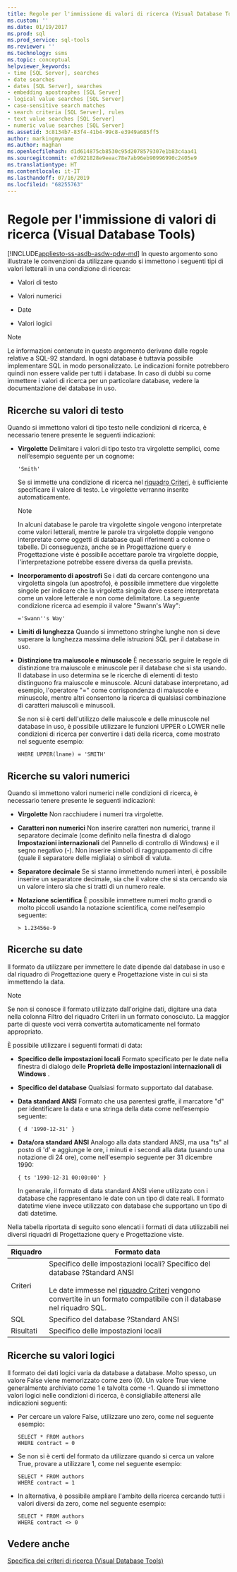 ```yaml
---
title: Regole per l'immissione di valori di ricerca (Visual Database Tools) | Microsoft Docs
ms.custom: ''
ms.date: 01/19/2017
ms.prod: sql
ms.prod_service: sql-tools
ms.reviewer: ''
ms.technology: ssms
ms.topic: conceptual
helpviewer_keywords:
- time [SQL Server], searches
- date searches
- dates [SQL Server], searches
- embedding apostrophes [SQL Server]
- logical value searches [SQL Server]
- case-sensitive search matches
- search criteria [SQL Server], rules
- text value searches [SQL Server]
- numeric value searches [SQL Server]
ms.assetid: 3c8134b7-83f4-41b4-99c8-e3949a685ff5
author: markingmyname
ms.author: maghan
ms.openlocfilehash: d1d614875cb8530c95d2078579307e1b83c4aa41
ms.sourcegitcommit: e7d921828e9eeac78e7ab96eb90996990c2405e9
ms.translationtype: HT
ms.contentlocale: it-IT
ms.lasthandoff: 07/16/2019
ms.locfileid: "68255763"
---
```

# <a name="rules-for-entering-search-values-visual-database-tools"></a>Regole per l'immissione di valori di ricerca (Visual Database Tools)
[!INCLUDE[appliesto-ss-asdb-asdw-pdw-md](../../includes/appliesto-ss-asdb-asdw-pdw-md.md)]
In questo argomento sono illustrate le convenzioni da utilizzare quando si immettono i seguenti tipi di valori letterali in una condizione di ricerca:  
  
-   Valori di testo  
  
-   Valori numerici  
  
-   Date  
  
-   Valori logici  
  
> [!NOTE]  
> Le informazioni contenute in questo argomento derivano dalle regole relative a SQL-92 standard. In ogni database è tuttavia possibile implementare SQL in modo personalizzato. Le indicazioni fornite potrebbero quindi non essere valide per tutti i database. In caso di dubbi su come immettere i valori di ricerca per un particolare database, vedere la documentazione del database in uso.  
  
## <a name="searching-on-text-values"></a>Ricerche su valori di testo  
Quando si immettono valori di tipo testo nelle condizioni di ricerca, è necessario tenere presente le seguenti indicazioni:  
  
-   **Virgolette** Delimitare i valori di tipo testo tra virgolette semplici, come nell’esempio seguente per un cognome:  
  
    ```  
    'Smith'  
    ```  
  
    Se si immette una condizione di ricerca nel [riquadro Criteri](../../ssms/visual-db-tools/criteria-pane-visual-database-tools.md), è sufficiente specificare il valore di testo. Le virgolette verranno inserite automaticamente.  
  
    > [!NOTE]  
    > In alcuni database le parole tra virgolette singole vengono interpretate come valori letterali, mentre le parole tra virgolette doppie vengono interpretate come oggetti di database quali riferimenti a colonne o tabelle. Di conseguenza, anche se in Progettazione query e Progettazione viste è possibile accettare parole tra virgolette doppie, l'interpretazione potrebbe essere diversa da quella prevista.  
  
-   **Incorporamento di apostrofi** Se i dati da cercare contengono una virgoletta singola (un apostrofo), è possibile immettere due virgolette singole per indicare che la virgoletta singola deve essere interpretata come un valore letterale e non come delimitatore. La seguente condizione ricerca ad esempio il valore "Swann's Way":  
  
    ```  
    ='Swann''s Way'  
    ```  
  
-   **Limiti di lunghezza** Quando si immettono stringhe lunghe non si deve superare la lunghezza massima delle istruzioni SQL per il database in uso.  
  
-   **Distinzione tra maiuscole e minuscole** È necessario seguire le regole di distinzione tra maiuscole e minuscole per il database che si sta usando. Il database in uso determina se le ricerche di elementi di testo distinguono fra maiuscole e minuscole. Alcuni database interpretano, ad esempio, l'operatore "=" come corrispondenza di maiuscole e minuscole, mentre altri consentono la ricerca di qualsiasi combinazione di caratteri maiuscoli e minuscoli.  
  
    Se non si è certi dell'utilizzo delle maiuscole e delle minuscole nel database in uso, è possibile utilizzare le funzioni UPPER o LOWER nelle condizioni di ricerca per convertire i dati della ricerca, come mostrato nel seguente esempio:  
  
    ```  
    WHERE UPPER(lname) = 'SMITH'  
    ```  
  
## <a name="searching-on-numeric-values"></a>Ricerche su valori numerici  
Quando si immettono valori numerici nelle condizioni di ricerca, è necessario tenere presente le seguenti indicazioni:  
  
-   **Virgolette** Non racchiudere i numeri tra virgolette.  
  
-   **Caratteri non numerici** Non inserire caratteri non numerici, tranne il separatore decimale (come definito nella finestra di dialogo **Impostazioni internazionali** del Pannello di controllo di Windows) e il segno negativo (-). Non inserire simboli di raggruppamento di cifre (quale il separatore delle migliaia) o simboli di valuta.  
  
-   **Separatore decimale** Se si stanno immettendo numeri interi, è possibile inserire un separatore decimale, sia che il valore che si sta cercando sia un valore intero sia che si tratti di un numero reale.  
  
-   **Notazione scientifica** È possibile immettere numeri molto grandi o molto piccoli usando la notazione scientifica, come nell’esempio seguente:  
  
    ```  
    > 1.23456e-9  
    ```  
  
## <a name="searching-on-dates"></a>Ricerche su date  
Il formato da utilizzare per immettere le date dipende dal database in uso e dal riquadro di Progettazione query e Progettazione viste in cui si sta immettendo la data.  
  
> [!NOTE]  
> Se non si conosce il formato utilizzato dall'origine dati, digitare una data nella colonna Filtro del riquadro Criteri in un formato conosciuto. La maggior parte di queste voci verrà convertita automaticamente nel formato appropriato.  
  
È possibile utilizzare i seguenti formati di data:  
  
-   **Specifico delle impostazioni locali** Formato specificato per le date nella finestra di dialogo delle **Proprietà delle impostazioni internazionali di Windows** .  
  
-   **Specifico del database** Qualsiasi formato supportato dal database.  
  
-   **Data standard ANSI** Formato che usa parentesi graffe, il marcatore "d" per identificare la data e una stringa della data come nell’esempio seguente:  
  
    ```  
    { d '1990-12-31' }  
    ```  
  
-   **Data/ora standard ANSI** Analogo alla data standard ANSI, ma usa "ts" al posto di 'd' e aggiunge le ore, i minuti e i secondi alla data (usando una notazione di 24 ore), come nell'esempio seguente per 31 dicembre 1990:  
  
    ```  
    { ts '1990-12-31 00:00:00' }  
    ```  
  
    In generale, il formato di data standard ANSI viene utilizzato con i database che rappresentano le date con un tipo di date reali. Il formato datetime viene invece utilizzato con database che supportano un tipo di dati datetime.  
  
Nella tabella riportata di seguito sono elencati i formati di data utilizzabili nei diversi riquadri di Progettazione query e Progettazione viste.  
  
|**Riquadro**|**Formato data**|  
|------------|-------------------|  
|Criteri|Specifico delle impostazioni locali? Specifico del database ?Standard ANSI<br /><br />Le date immesse nel [riquadro Criteri](../../ssms/visual-db-tools/criteria-pane-visual-database-tools.md) vengono convertite in un formato compatibile con il database nel riquadro SQL.|  
|SQL|Specifico del database ?Standard ANSI|  
|Risultati|Specifico delle impostazioni locali|  
  
## <a name="searching-on-logical-values"></a>Ricerche su valori logici  
Il formato dei dati logici varia da database a database. Molto spesso, un valore False viene memorizzato come zero (0). Un valore True viene generalmente archiviato come 1 e talvolta come -1. Quando si immettono valori logici nelle condizioni di ricerca, è consigliabile attenersi alle indicazioni seguenti:  
  
-   Per cercare un valore False, utilizzare uno zero, come nel seguente esempio:  
  
    ```  
    SELECT * FROM authors  
    WHERE contract = 0  
    ```  
  
-   Se non si è certi del formato da utilizzare quando si cerca un valore True, provare a utilizzare 1, come nel seguente esempio:  
  
    ```  
    SELECT * FROM authors  
    WHERE contract = 1  
    ```  
  
-   In alternativa, è possibile ampliare l'ambito della ricerca cercando tutti i valori diversi da zero, come nel seguente esempio:  
  
    ```  
    SELECT * FROM authors  
    WHERE contract <> 0  
    ```  
  
## <a name="see-also"></a>Vedere anche  
[Specifica dei criteri di ricerca &#40;Visual Database Tools&#41;](../../ssms/visual-db-tools/specify-search-criteria-visual-database-tools.md)  
  
